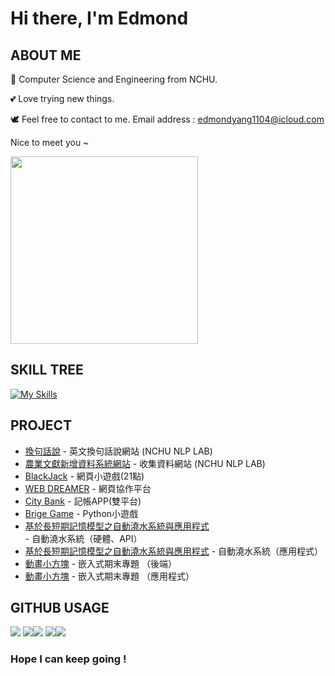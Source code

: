 # Hi there, I'm Edmond

## ABOUT ME
🏫 Computer Science and Engineering from NCHU.

💕 Love trying new things. 

🕊️ Feel free to contact to me. Email address : [edmondyang1104@icloud.com](mailto:edmondyang1104@icloud.com)

Nice to meet you ~

<img src="https://i.imgur.com/Gso5E3C.jpg" width=300px>


## SKILL TREE
[![My Skills](https://skillicons.dev/icons?i=c,java,py,flask,fastapi,dart,flutter,html,css,js,php,mysql,md,kotlin)](https://skillicons.dev)

## PROJECT
* [換句話說](https://iowapi.nlpnchu.org/) - 英文換句話說網站 (NCHU NLP LAB)
* [農業文獻新增資料系統網站](http://140.120.182.87:11143/) - 收集資料網站 (NCHU NLP LAB)
* [BlackJack](https://edmond-yang.github.io/blackjack/game.html) - 網頁小遊戲(21點)
* [WEB DREAMER](https://github.com/Edmond-Yang/web_project) - 網頁協作平台 
* [City Bank](https://github.com/Edmond-Yang/CityBank) - 記帳APP(雙平台) 
* [Brige Game](https://github.com/Edmond-Yang/Bridge-Game) - Python小遊戲
* [基於長短期記憶模型之自動澆水系統與應用程式](https://github.com/Edmond-Yang/Aiot_Project) - 自動澆水系統（硬體、API）
* [基於長短期記憶模型之自動澆水系統與應用程式](https://github.com/Edmond-Yang/Plant-Watering-App) - 自動澆水系統（應用程式）
* [動畫小方塊](https://github.com/Edmond-Yang/Embedded-System) - 嵌入式期末專題 （後端）
* [動畫小方塊](https://github.com/Edmond-Yang/bitmap-controller) - 嵌入式期末專題 （應用程式）


## GITHUB USAGE
![](http://github-profile-summary-cards.vercel.app/api/cards/profile-details?username=Edmond-Yang&theme=swift)
![](http://github-profile-summary-cards.vercel.app/api/cards/repos-per-language?username=Edmond-Yang&theme=swift)![](http://github-profile-summary-cards.vercel.app/api/cards/most-commit-language?username=Edmond-Yang&theme=swift)
![](http://github-profile-summary-cards.vercel.app/api/cards/stats?username=Edmond-Yang&theme=swift)![](http://github-profile-summary-cards.vercel.app/api/cards/productive-time?username=Edmond-Yang&theme=swift&utcOffset=8)

### Hope I can keep going !

